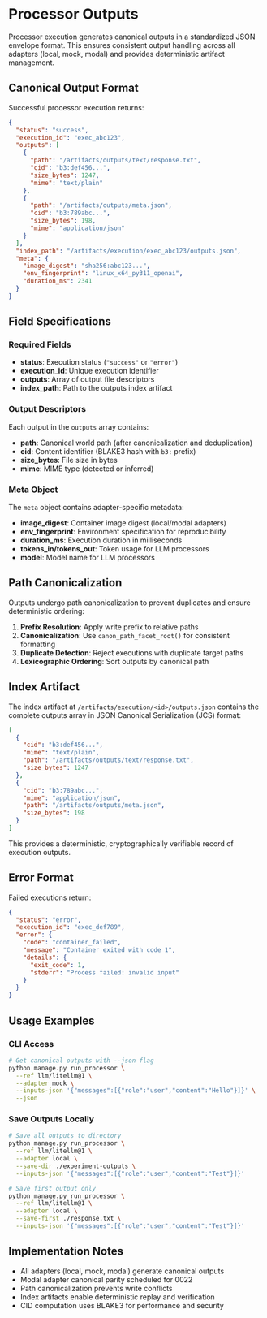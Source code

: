 # Processor Outputs

Processor execution generates canonical outputs in a standardized JSON envelope format. This ensures consistent output handling across all adapters (local, mock, modal) and provides deterministic artifact management.

## Canonical Output Format

Successful processor execution returns:

```json
{
  "status": "success",
  "execution_id": "exec_abc123",
  "outputs": [
    {
      "path": "/artifacts/outputs/text/response.txt",
      "cid": "b3:def456...",
      "size_bytes": 1247,
      "mime": "text/plain"
    },
    {
      "path": "/artifacts/outputs/meta.json", 
      "cid": "b3:789abc...",
      "size_bytes": 198,
      "mime": "application/json"
    }
  ],
  "index_path": "/artifacts/execution/exec_abc123/outputs.json",
  "meta": {
    "image_digest": "sha256:abc123...",
    "env_fingerprint": "linux_x64_py311_openai",
    "duration_ms": 2341
  }
}
```

## Field Specifications

### Required Fields

- **status**: Execution status (`"success"` or `"error"`)
- **execution_id**: Unique execution identifier
- **outputs**: Array of output file descriptors
- **index_path**: Path to the outputs index artifact

### Output Descriptors

Each output in the `outputs` array contains:

- **path**: Canonical world path (after canonicalization and deduplication)
- **cid**: Content identifier (BLAKE3 hash with `b3:` prefix)
- **size_bytes**: File size in bytes
- **mime**: MIME type (detected or inferred)

### Meta Object

The `meta` object contains adapter-specific metadata:

- **image_digest**: Container image digest (local/modal adapters)
- **env_fingerprint**: Environment specification for reproducibility
- **duration_ms**: Execution duration in milliseconds
- **tokens_in/tokens_out**: Token usage for LLM processors
- **model**: Model name for LLM processors

## Path Canonicalization

Outputs undergo path canonicalization to prevent duplicates and ensure deterministic ordering:

1. **Prefix Resolution**: Apply write prefix to relative paths
2. **Canonicalization**: Use `canon_path_facet_root()` for consistent formatting  
3. **Duplicate Detection**: Reject executions with duplicate target paths
4. **Lexicographic Ordering**: Sort outputs by canonical path

## Index Artifact

The index artifact at `/artifacts/execution/<id>/outputs.json` contains the complete outputs array in JSON Canonical Serialization (JCS) format:

```json
[
  {
    "cid": "b3:def456...",
    "mime": "text/plain", 
    "path": "/artifacts/outputs/text/response.txt",
    "size_bytes": 1247
  },
  {
    "cid": "b3:789abc...",
    "mime": "application/json",
    "path": "/artifacts/outputs/meta.json", 
    "size_bytes": 198
  }
]
```

This provides a deterministic, cryptographically verifiable record of execution outputs.

## Error Format

Failed executions return:

```json
{
  "status": "error",
  "execution_id": "exec_def789",
  "error": {
    "code": "container_failed",
    "message": "Container exited with code 1", 
    "details": {
      "exit_code": 1,
      "stderr": "Process failed: invalid input"
    }
  }
}
```

## Usage Examples

### CLI Access

```bash
# Get canonical outputs with --json flag
python manage.py run_processor \
  --ref llm/litellm@1 \
  --adapter mock \
  --inputs-json '{"messages":[{"role":"user","content":"Hello"}]}' \
  --json
```

### Save Outputs Locally

```bash
# Save all outputs to directory
python manage.py run_processor \
  --ref llm/litellm@1 \
  --adapter local \
  --save-dir ./experiment-outputs \
  --inputs-json '{"messages":[{"role":"user","content":"Test"}]}'

# Save first output only
python manage.py run_processor \
  --ref llm/litellm@1 \
  --adapter local \
  --save-first ./response.txt \
  --inputs-json '{"messages":[{"role":"user","content":"Test"}]}'
```

## Implementation Notes

- All adapters (local, mock, modal) generate canonical outputs
- Modal adapter canonical parity scheduled for 0022
- Path canonicalization prevents write conflicts
- Index artifacts enable deterministic replay and verification
- CID computation uses BLAKE3 for performance and security